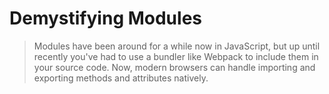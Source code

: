 # Demystifying Modules

> Modules have been around for a while now in JavaScript, but up until recently you've had to use a bundler like Webpack to include them in your source code. Now, modern browsers can handle importing and exporting methods and attributes natively.
